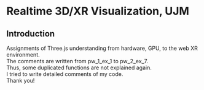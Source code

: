 # Realtime 3D/XR Visualization, UJM

## Introduction

Assignments of Three.js understanding from hardware, GPU, to the web XR environment.\
The comments are written from pw_1_ex_1 to pw_2_ex_7.\
Thus, some duplicated functions are not explained again.\
I tried to write detailed comments of my code.\
Thank you!
